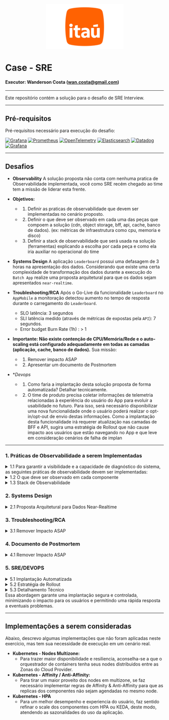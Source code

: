 <p align="center">
<img src="./img/itau.png" style="width:247px;height:143px;" />
</p>

# Case - SRE
#### Executor: Wanderson Costa (wan.costa@gmail.com)
---

Este repositório contém a solução para o desafio de SRE Interview.

---

## **Pré-requisitos**

Pré-requisitos necessário para execução do desafio:

[![Grafana](https://img.shields.io/badge/Grafana-D2691E?style=for-the-badge&logo=Grafana&logoColor=white)](https://grafana.com/)
[![Prometheus](https://img.shields.io/badge/Prometheus-CD853F?style=for-the-badge&logo=Prometheus&logoColor=white)](https://prometheus.io/)
[![OpenTelemetry](https://img.shields.io/badge/OpenTelemetry-1E90FF?style=for-the-badge&logo=OpenTelemetry&logoColor=white)](https://opentelemetry.io/)
[![Elasticsearch](https://img.shields.io/badge/Elasticsearch-A9A9A9?style=for-the-badge&logo=Elasticsearch&logoColor=white)](https://www.elastic.co/)
[![Datadog](https://img.shields.io/badge/Datadog-A020F0?style=for-the-badge&logo=Datadog&logoColor=white)](https://www.datadoghq.com/)
[![Grafana](https://img.shields.io/badge/Terraform-483D8B?style=for-the-badge&logo=Terraform&logoColor=white)](https://www.terraform.io/)

---

## **Desafios**

* **Observability**
A solução proposta não conta com nenhuma pratica de Observabilidade implementada, você como SRE recém chegado ao time tem a missão de liderar esta frente.

* **Objetivos:**

    * 1) Definir as praticas de observabilidade que devem ser implementadas no cenário proposto.
    * 2) Definir o que deve ser observado em cada uma das peças que compoem a solução (cdn, object storage, bff, api, cache, banco de dados). (ex: métricas de infraestrutura como cpu, memoria e disco)
    * 3) Definir a stack de observabilidade que será usada na solução (ferramentas) explicando a escolha por cada peça e como ela iria auxiliar no operacional do time

* **Systems Design**
A aplicação `Leaderboard` possui uma defasagem de 3 horas na apresentação dos dados. 
Considerando que existe uma certa complexidade de transformação dos dados durante a execução do `Batch App` realize uma proposta arquitetural para que os dados sejam apresentados  `near-realtime`.
* **Troubleshooting/RCA**
Após o Go-Live da funcionalidade `Leaderboard` no `AppMobile` a monitoração detectou aumento no tempo de resposta durante o carregamento do `Leaderboard`.

    * SLO latência: 3 segundos  
    * SLI latência medido (através de métricas de expostas pela `API`): 7 segundos.
    * Error budget Burn Rate (1h) :  > 1  
* **Importante: Não existe contenção de CPU/Memória/Rede e o auto-scaling está configurado adequadamente em todas as camadas (aplicação, cache, banco de dados).**
Sua missão:  
    * 1) Remover impacto ASAP
    * 2) Apresentar um documento de Postmortem
* **Devops*
    * 1) Como faria a implantação desta solução proposta de forma automatizada? 
Detalhar tecnicamente.
    * 2) O time de produto precisa coletar informações de telemetria relacionadas à experiência do usuário do App para evoluir a usabilidade no futuro. 
Para isso, será necessário disponibilizar uma nova funcionalidade onde o usuário poderá realizar o opt-in/opt-out de envio destas informações. 
Como a implantação desta funcionalidade irá requerer atualização nas camadas de BFF e API, sugira uma estratégia de Rollout que não cause impacto aos usuários que estão navegando no App e que leve em consideração cenários de falha de implan

--- 

### **1. Práticas de Observabilidade a serem Implementadas**
<details>
<summary>1.1 Para garantir a visibilidade e a capacidade de diagnóstico do sistema, as seguintes práticas de observabilidade devem ser implementadas:</summary>

1. Logging:
   ```bash
   Coleta e armazenamento de logs estruturados para todas as camadas da aplicação.
   ```

2. Métricas:
   ```bash
   Coleta de métricas de infraestrutura e de aplicação para monitoramento de desempenho e saúde do sistema.
   ```
   
3. Tracing:
   ```bash
   Rastreamento distribuído para entender o fluxo das requisições através dos diferentes serviços.
   ```

4. Alerting:
   ```bash
   Configuração de alertas baseados em métricas e logs para detectar anomalias e problemas em tempo real.
   ```

5. Dashboards:
   ```bash
   Criação de painéis visuais para monitoramento em tempo real e análise histórica.
   ```
</details>
   

<details>
<summary>1.2 O que deve ser observado em cada componente</summary>

1. CDN:
   ```bash
   Métricas de infraestrutura: CPU, memória, uso de disco.
   Métricas de desempenho: Latência, taxa de transferência, taxa de erros.
   Logs: Acesso, erros, tráfego.
   ```

2. Object Storage:
   ```bash
   Métricas de infraestrutura: Uso de armazenamento, taxa de transferência.
   Métricas de desempenho: Latência de leitura/escrita, taxa de erros.
   Logs: Acesso, erros, operações de leitura/escrita.
   ```
   
3. BFF:
   ```bash
   Métricas de infraestrutura: CPU, memória, uso de disco.
   Métricas de desempenho: Tempo de resposta, taxa de erros, throughput.
   Logs: Requisições, erros, tempos de resposta.
   Tracing: Rastreamento de requisições.
   ```

4. API:
   ```bash
   Métricas de infraestrutura: CPU, memória, uso de disco.
   Métricas de desempenho: Tempo de resposta, taxa de erros, throughput.
   Logs: Requisições, erros, tempos de resposta.
   Tracing: Rastreamento de requisições.
   ```
   
5. Cache:
   ```bash
   Métricas de infraestrutura: Uso de memória, taxa de hit/miss.
   Métricas de desempenho: Latência de leitura/escrita, taxa de erros.
   Logs: Operações de cache, erros.
   ```
   
6. Banco de Dados:
   ```bash
   Métricas de infraestrutura: CPU, memória, uso de disco.
   Métricas de desempenho: Tempo de consulta, taxa de erros, throughput.
   Logs: Consultas, erros, tempos de execução.
   ```
   
</details>
              
   
<details>
<summary>1.3 Stack de Observabilidade</summary>

1. Prometheus:
   ```bash
   Para coleta e armazenamento de métricas. Escolhido por sua integração nativa com Kubernetes e sua capacidade de escalar.
   ```

2. Grafana:
   ```bash
   Para visualização de métricas e criação de dashboards. Escolhido por sua flexibilidade e integração com Prometheus.
   ```

3. ELK Stack (Elasticsearch, Logstash, Kibana):
   ```bash
   Para coleta, processamento e visualização de logs. Escolhido por sua capacidade de lidar com grandes volumes de dados e sua flexibilidade em consultas.
   ```

4. Jaeger:
   ```bash
   Para rastreamento distribuído. Escolhido por sua integração com OpenTracing e sua capacidade de fornecer visibilidade detalhada do fluxo de requisições.
   ```

5. Alertmanager:
   ```bash
   Para gerenciamento de alertas. Escolhido por sua integração com Prometheus e sua capacidade de rotear alertas para diferentes canais.
   ```

6. DataDog:
   ```bash
   Uma opção paga escolhido por oferecer integração simplificada para monitoramento de toda a stack (infraestrutura, aplicações e logs), além de alertas e visualizações.
   ```

</details>

### **2. Systems Design**
<details>
<summary>2.1 Proposta Arquitetural para Dados Near-Realtime</summary>

Para reduzir a defasagem de 3 horas na apresentação dos dados, podemos implementar uma arquitetura baseada em streaming de dados. 
A proposta é a seguinte:


1. Kafka:
   ```bash
   Utilizar o Apache Kafka como um barramento de eventos para capturar os dados de downloads em tempo real.
   ```

2. Stream Processing:
   ```bash
   Utilizar o Apache Flink ou Apache Kafka Streams para processar os dados em tempo real, realizando as transformações necessárias (agregação, classificação).
   ```

3. Banco de Dados em Tempo Real:
   ```bash
   Utilizar um banco de dados como o Apache Cassandra ou Amazon DynamoDB para armazenar os dados processados em tempo real.
   ```

4. API:
   ```bash
   Modificar a API para consultar o banco de dados em tempo real ao invés do banco de dados batch.
   ```

</details>

### **3. Troubleshooting/RCA**
<details>
<summary>3.1 Remover Impacto ASAP</summary>

1. Identificação do Gargalo:
   ```bash
   Utilizar o rastreamento distribuído (Jaeger) para identificar onde a latência está ocorrendo.
   ```

2. Cache Quente:
   ```bash
   Implementar um cache quente para os dados mais acessados, reduzindo a necessidade de consultas ao banco de dados.
   ```

3. Otimização de Consultas:
   ```bash
   Revisar e otimizar as consultas ao banco de dados para reduzir o tempo de resposta.
   ```
</details>

### **4. Documento de Postmortem**
<details>
<summary>4.1 Remover Impacto ASAP</summary>

**Título**: Aumento de Latência no Carregamento do Leaderboard
**Resumo**: Durante o período de pico de tráfego, foi observado um aumento significativo na latência do carregamento do Leaderboard, excedendo o SLO de 3 segundos.
**Causa Raiz**: O aumento na latência foi causado por consultas lentas ao banco de dados devido à falta de indexação adequada e ao aumento no volume de dados.

1. Ações Corretivas:
   ```bash
   Implementação de índices adequados no banco de dados.
   Adição de um cache quente para os dados mais acessados.
   Otimização das consultas ao banco de dados.
   ```

2. Ações Preventivas:
   ```bash
   Revisão periódica das consultas ao banco de dados.
   Implementação de alertas para monitorar a latência das consultas.
   Realização de testes de carga regulares.
   ```
</details>

### **5. SRE/DEVOPS**
<details>
<summary>5.1 Implantação Automatizada</summary>

1. CI/CD:
   ```bash
   Utilizar ferramentas como Jenkins, GitLab CI opara automatizar o pipeline de integração e entrega contínua.
   ```

2. Infraestrutura como Código
   ```bash
   Utilizar Terraform ou CloudFormation para gerenciar a infraestrutura de forma automatizada.
   ```

3. Orquestração de Containers:
   ```bash
   Utilizar Kubernetes para orquestrar a implantação e o scaling dos serviços.
   ```
</details>

<details>
<summary>5.2 Estratégia de Rollout</summary>

1. Canary Deployment:
   ```bash
   Implementar uma estratégia de Canary Deployment para liberar a nova funcionalidade 
   gradualmente para um pequeno grupo de usuários antes de liberar para todos.
   ```

2. Feature Flags:
   ```bash
   Utilizar feature flags para habilitar/desabilitar a funcionalidade de opt-in/opt-out sem a necessidade de reimplantação.
   ```

3. Rollback Automático:
   ```bash
   Configurar o pipeline de CI/CD para realizar rollback automático em caso de falha na implantação.
   ```
</details>

<details>
<summary>5.3 Detalhamento Técnico</summary>

1. Canary Deployment:
   ```bash
   Liberar a nova funcionalidade para 1% dos usuários.
   Monitorar métricas de desempenho e erros.
   Aumentar gradualmente o percentual de usuários até 100%.
   ```     
     
2. Feature Flags
   ```bash
   Utilizar uma biblioteca como LaunchDarkly ou Flagsmith para gerenciar feature flags.
   Habilitar a funcionalidade de opt-in/opt-out via feature flag.   ```
   ```      
      
3. Rollback Automático:
   ```bash
   Configurar o pipeline de CI/CD para monitorar métricas de saúde da aplicação.
   Em caso de falha, reverter automaticamente para a versão estável anterior 
   ```
</details>
Essa abordagem garante uma implantação segura e controlada, minimizando o impacto para os usuários e permitindo uma rápida resposta a eventuais problemas.


---

## **Implementações a serem consideradas**

Abaixo, descrevo algumas implementações que não foram aplicadas neste exercício, mas tem sua necessidade de execução em um cenário real.

* **Kubernetes - Nodes Multizone:**
    * Para trazer maior disponibilidade e resiliencia, aconselha-se a que o orquestrador de containers tenha seus nodes distribuidos entre as Zonas do Cloud Provider.
* **Kubernetes - Affinity / Anti-Affinity:**
    * Para tirar um maior proveito dos nodes em multizone, se faz necessário implementar regras de Affinity & Anti-Affinity para que as replicas dos componentes não sejam agendadas no mesmo node.
* **Kubernetes - HPA**
    * Para um melhor desempenho e experiencia do usuário, faz sentido refinar o scale dos componentes com HPA ou KEDA, deste modo, atendendo as sazonalidades do uso da aplicação.
